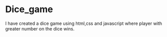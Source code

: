 # Dice_game
I have created a dice game using html,css and javascript where player with greater number on the dice wins. 
